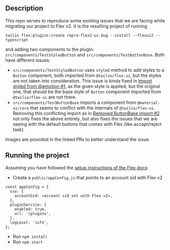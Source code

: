 ## Description

This repo serves to reproduce some existing issues that we are facing while migrating our project to Flex v2.
It is the resulting project of running
```
twilio flex:plugins:create repro-flex2-ui-bug --install --flexui2 --typescript
```
and adding two components to the plugin: `src/components/TestStyledButton` and `src/components/TestButtonBase`. Both have different issues:
- `src/components/TestStyledButton` uses `styled` method to add styles to a `Button` component, both imported from `@twilio/flex-ui`, but the styles are not taken into consideration. This issue is kinda fixed in [Import styled from @emotion #1](https://github.com/techmatters/repro-flex2-ui-bug/pull/1), as the given style is applied, but the original one, that should be the base style of `Button` component imported from `@twilio/flex-ui` are not there.
- `src/components/TestButtonBase` imports a component from `@material-ui/core` that seems to conflict with the internals of `@twilio/flex-ui`. Removing this conflicting import as in [Removed ButtonBase import #2](https://github.com/techmatters/repro-flex2-ui-bug/pull/2) not only fixes the above entirely, but also fixes the issues that we are seeing with the default buttons that comes with Flex (like accept/reject task).

Images are provided in the linked PRs to better understand the issue.


## Running the project

Assuming you have followed the [setup instructions of the Flex docs](https://www.twilio.com/docs/flex/quickstart/getting-started-plugin#prerequisites):
- Create a `public/appConfig.js` that points to an account sid with Flex v2
```
const appConfig = {
  sso: {
    accountSid: <account sid set with Flex v2>,
  },
  pluginService: {
    enabled: true,
    url: '/plugins',
  },
  logLevel: 'info',
};
```
-  Run `npm install`
-  Run `npm start`
